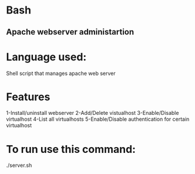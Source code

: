 # Bash

## Apache webserver administartion

# Language used:
Shell script that manages apache web server

# Features
1-Install/uninstall webserver
2-Add/Delete vistualhost
3-Enable/Disable virtualhost
4-List all virtualhosts
5-Enable/Disable authentication for certain virtualhost

# To run use this command:
./server.sh
